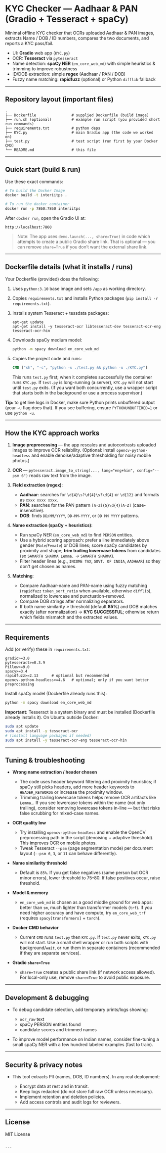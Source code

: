 # KYC Checker — Aadhaar & PAN (Gradio + Tesseract + spaCy)

Minimal offline KYC checker that OCRs uploaded Aadhaar & PAN images, extracts Name / DOB / ID numbers, compares the two documents, and reports a KYC pass/fail.

* UI: **Gradio** web app (`KYC.py`)
* OCR: **Tesseract** via `pytesseract`
* Name detection: **spaCy NER** (`en_core_web_md`) with simple heuristics & trimming to improve robustness
* ID/DOB extraction: simple **regex** (Aadhaar / PAN / DOB)
* Fuzzy name matching: **rapidfuzz** (optional) or Python `difflib` fallback

---

## Repository layout (important files)

```
.
├── Dockerfile                # supplied Dockerfile (build image)
├── run.sh (optional)         # example run script (you provided short run commands)
├── requirements.txt          # python deps
├── KYC.py                    # main Gradio app (the code we worked on)
├── test.py                   # test script (run first by your Docker CMD)
└── README.md                 # this file
```

---

## Quick start (build & run)

Use these exact commands:

```bash
# To build the Docker Image
docker build -t interiitps .

# To run the docker container
docker run -p 7860:7860 interiitps
```

After `docker run`, open the Gradio UI at:

```
http://localhost:7860
```

> Note: The app uses `demo.launch(..., share=True)` in code which attempts to create a public Gradio share link. That is optional — you can remove `share=True` if you don’t want the external share link.

---

## Dockerfile details (what it installs / runs)

Your Dockerfile (provided) does the following:

1. Uses `python:3.10` base image and sets `/app` as working directory.
2. Copies `requirements.txt` and installs Python packages (`pip install -r requirements.txt`).
3. Installs system Tesseract + tessdata packages:

   ```text
   apt-get update
   apt-get install -y tesseract-ocr libtesseract-dev tesseract-ocr-eng tesseract-ocr-hin
   ```
4. Downloads spaCy medium model:

   ```bash
   python -m spacy download en_core_web_md
   ```
5. Copies the project code and runs:

   ```dockerfile
   CMD ["sh", "-c", "python -u ./test.py && python -u ./KYC.py"]
   ```

   This runs `test.py` first; when it completes successfully the container runs `KYC.py`. If `test.py` is long-running (a server), `KYC.py` will not start until `test.py` exits. (If you want both concurrently, use a wrapper script that starts both in the background or use a process supervisor.)

**Tip:** to get live logs in Docker, make sure Python prints unbuffered output (your `-u` flag does that). If you see buffering, ensure `PYTHONUNBUFFERED=1` or use `python -u`.

---

## How the KYC approach works

1. **Image preprocessing** — the app rescales and autocontrasts uploaded images to improve OCR reliability. (Optional: install `opencv-python-headless` and enable denoise/adaptive thresholding for noisy mobile photos.)

2. **OCR** — `pytesseract.image_to_string(..., lang="eng+hin", config="--psm 6")` reads raw text from the image.

3. **Field extraction (regex)**:

   * **Aadhaar**: searches for `\d{4}\s?\d{4}\s?\d{4}` or `\d{12}` and formats as `xxxx xxxx xxxx`.
   * **PAN**: searches for the PAN pattern `[A-Z]{5}\d{4}[A-Z]` (case-insensitive).
   * **DOB**: finds `DD/MM/YYYY`, `DD-MM-YYYY`, or `DD MM YYYY` patterns.

4. **Name extraction (spaCy + heuristics)**:

   * Run spaCy NER (`en_core_web_md`) to find `PERSON` entities.
   * Use a hybrid scoring approach: prefer a line immediately above gender (`Male`/`Female`) or DOB lines; score spaCy candidates by proximity and shape; **trim trailing lowercase tokens** from candidates (so `SAMARTH SHARMA Lemma,` → `SAMARTH SHARMA`).
   * Filter header lines (e.g., `INCOME TAX`, `GOVT. OF INDIA`, `AADHAAR`) so they don't get chosen as names.

5. **Matching**:

   * Compare Aadhaar-name and PAN-name using fuzzy matching (`rapidfuzz` `token_sort_ratio` when available, otherwise `difflib`), normalized to lowercase and punctuation-removed.
   * Compare DOB strings after normalizing separators.
   * If both name similarity ≥ threshold (default **85%**) and DOB matches exactly (after normalization) → **KYC SUCCESSFUL**; otherwise return which fields mismatch and the extracted values.

---

## Requirements

Add (or verify) these in `requirements.txt`:

```
gradio>=3.0
pytesseract>=0.3.9
Pillow>=9.0
spacy>=3.4
rapidfuzz>=2.13      # optional but recommended
opencv-python-headless>=4.6   # optional; only if you want better preprocessing
```

Install spaCy model (Dockerfile already runs this):

```bash
python -m spacy download en_core_web_md
```

**Important:** Tesseract is a system binary and must be installed (Dockerfile already installs it). On Ubuntu outside Docker:

```bash
sudo apt update
sudo apt install -y tesseract-ocr
# (install language packages if needed)
sudo apt install -y tesseract-ocr-eng tesseract-ocr-hin
```

---

## Tuning & troubleshooting

* **Wrong name extraction / header chosen**

  * The code uses header keyword filtering and proximity heuristics; if spaCy still picks headers, add more header keywords to `HEADER_KEYWORDS` or increase the proximity window.
  * Trimming trailing lowercase tokens helps remove OCR artifacts like `Lemma,`. If you see lowercase tokens within the name (not only trailing), consider removing lowercase tokens in-line — but that risks false scrubbing for mixed-case names.

* **OCR quality low**

  * Try installing `opencv-python-headless` and enable the OpenCV preprocessing path in the script (denoising + adaptive threshold). This improves OCR on mobile photos.
  * Tweak Tesseract `--psm` (page segmentation mode) per document layout (`--psm 6`, `3`, or `11` can behave differently).

* **Name similarity threshold**

  * Default is `85%`. If you get false negatives (same person but OCR minor errors), lower threshold to 75–80. If false positives occur, raise threshold.

* **Model & memory**

  * `en_core_web_md` is chosen as a good middle ground for web apps: better than `sm`, much lighter than transformer models (`trf`). If you need higher accuracy and have compute, try `en_core_web_trf` (requires `spacy[transformers]` + `torch`).

* **Docker CMD behavior**

  * Current `CMD` runs `test.py` then `KYC.py`. If `test.py` never exits, `KYC.py` will not start. Use a small shell wrapper or run both scripts with background/`wait`, or run them in separate containers (recommended if they are separate services).

* **Gradio `share=True`**

  * `share=True` creates a public share link (if network access allowed). For local-only use, remove `share=True` to avoid public exposure.

---

## Development & debugging

* To debug candidate selection, add temporary prints/logs showing:

  * `ocr_raw` text
  * spaCy PERSON entities found
  * candidate scores and trimmed names
* To improve model performance on Indian names, consider fine-tuning a small spaCy NER with a few hundred labeled examples (fast to train).

---

## Security & privacy notes

* This tool extracts PII (names, DOB, ID numbers). In any real deployment:

  * Encrypt data at rest and in transit.
  * Keep logs redacted (do not store full raw OCR unless necessary).
  * Implement retention and deletion policies.
  * Add access controls and audit logs for reviewers.

---

## License

MIT License
```

---